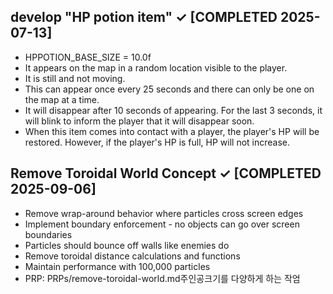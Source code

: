 ## develop "HP potion item" ✓ [COMPLETED 2025-07-13]
- HPPOTION_BASE_SIZE = 10.0f
- It appears on the map in a random location visible to the player.
- It is still and not moving. 
- This can appear once every 25 seconds and there can only be one on the map at a time.
- It will disappear after 10 seconds of appearing. For the last 3 seconds, it will blink to inform the player that it will disappear soon.
- When this item comes into contact with a player, the player's HP will be restored. However, if the player's HP is full, HP will not increase.

## Remove Toroidal World Concept ✓ [COMPLETED 2025-09-06]
- Remove wrap-around behavior where particles cross screen edges
- Implement boundary enforcement - no objects can go over screen boundaries
- Particles should bounce off walls like enemies do
- Remove toroidal distance calculations and functions
- Maintain performance with 100,000 particles
- PRP: PRPs/remove-toroidal-world.md주인공크기를 다양하게 하는 작엄 
